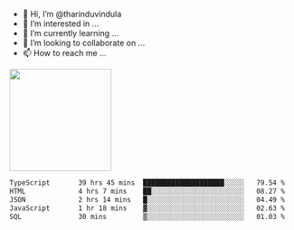 - 👋 Hi, I’m @tharinduvindula
- 👀 I’m interested in ...
- 🌱 I’m currently learning ...
- 💞️ I’m looking to collaborate on ...
- 📫 How to reach me ...

<!---
tharinduvindula/tharinduvindula is a ✨ special ✨ repository because its `README.md` (this file) appears on your GitHub profile.
You can click the Preview link to take a look at your changes.
--->

<img height="180em" src="https://github-readme-stats.vercel.app/api?username=tharinduvindula&show_icons=true&hide_border=false&&count_private=true&include_all_commits=true" />


<!--START_SECTION:waka-->

```txt
TypeScript       39 hrs 45 mins  ████████████████████░░░░░   79.54 %
HTML             4 hrs 7 mins    ██░░░░░░░░░░░░░░░░░░░░░░░   08.27 %
JSON             2 hrs 14 mins   █░░░░░░░░░░░░░░░░░░░░░░░░   04.49 %
JavaScript       1 hr 18 mins    ▓░░░░░░░░░░░░░░░░░░░░░░░░   02.63 %
SQL              30 mins         ▒░░░░░░░░░░░░░░░░░░░░░░░░   01.03 %
```

<!--END_SECTION:waka-->
